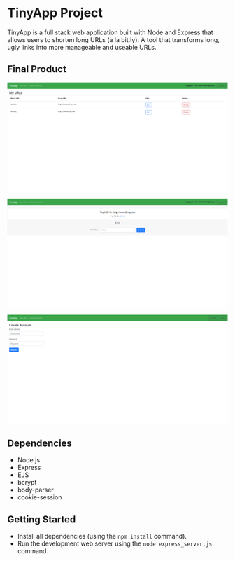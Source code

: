 # TinyApp Project

TinyApp is a full stack web application built with Node and Express that allows users to shorten long URLs (à la bit.ly). A tool that transforms long, ugly links into more manageable and useable URLs.

## Final Product

!["Screenshot of URLs page"](https://github.com/ngsv/tinyapp/blob/master/docs/urls-page.png?raw=true)

!["Screenshot of URL edit page"](https://github.com/ngsv/tinyapp/blob/master/docs/url-id-page.png?raw=true)

!["Screenshot of registration page"](https://github.com/ngsv/tinyapp/blob/master/docs/registration-page.png?raw=true)

## Dependencies

- Node.js
- Express
- EJS
- bcrypt
- body-parser
- cookie-session

## Getting Started

- Install all dependencies (using the `npm install` command).
- Run the development web server using the `node express_server.js` command.
